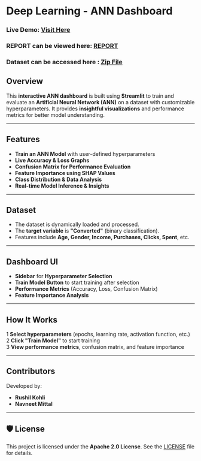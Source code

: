 #  Deep Learning - ANN Dashboard  

###  Live Demo: [Visit Here](https://deep-learning-y9mzjiqycyib63ewyfwkgg.streamlit.app/)  
### REPORT can be viewed here: [REPORT](https://colab.research.google.com/github/Rushil-K/Deep-Learning/blob/main/ANN/nmrk2627_REPORT_ANN.ipynb)
### Dataset can be accessed here : [Zip File](https://drive.google.com/file/d/18_IlD33FyWSy1kSSEaCBfmAeyQCXqaV1/view?usp=sharing)

##  Overview  

This **interactive ANN dashboard** is built using **Streamlit** to train and evaluate an **Artificial Neural Network (ANN)** on a dataset with customizable hyperparameters. It provides **insightful visualizations** and performance metrics for better model understanding.  

---

##  Features  

- **Train an ANN Model** with user-defined hyperparameters  
- **Live Accuracy & Loss Graphs**  
- **Confusion Matrix for Performance Evaluation**  
- **Feature Importance using SHAP Values**  
- **Class Distribution & Data Analysis**  
- **Real-time Model Inference & Insights**  

---

##  Dataset  

- The dataset is dynamically loaded and processed.  
- The **target variable** is **"Converted"** (binary classification).  
- Features include **Age, Gender, Income, Purchases, Clicks, Spent**, etc.  

---

##  Dashboard UI  

-  **Sidebar** for **Hyperparameter Selection**  
-  **Train Model Button** to start training after selection  
-  **Performance Metrics** (Accuracy, Loss, Confusion Matrix)  
-  **Feature Importance Analysis**  

---

##  How It Works  

1️ **Select hyperparameters** (epochs, learning rate, activation function, etc.)  
2️ **Click "Train Model"** to start training  
3️ **View performance metrics**, confusion matrix, and feature importance  

---

##  Contributors  

Developed by:  
- **Rushil Kohli**  
- **Navneet Mittal**  

---

## 🛡 License  

This project is licensed under the **Apache 2.0 License**. See the [LICENSE](https://github.com/Rushil-K/Deep-Learning/blob/main/LICENSE) file for details.  



